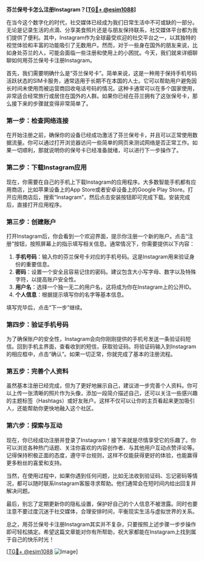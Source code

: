 **芬兰保号卡怎么注册Instagram？[[TG💪+ @esim1088](https://t.me/s/esim1088)]**

在当今这个数字化的时代，社交媒体已经成为我们日常生活中不可或缺的一部分。无论是记录生活的点滴、分享美食照片还是与朋友保持联系，社交媒体平台都为我们提供了便利。其中，Instagram作为全球最受欢迎的社交平台之一，以其独特的视觉体验和丰富的功能吸引了无数用户。然而，对于一些身在国外的朋友来说，比如身处芬兰的人，可能会面临一些注册和使用上的小困扰。今天，我们就来详细聊聊如何用芬兰保号卡注册Instagram。

首先，我们需要明确什么是“芬兰保号卡”。简单来说，这是一种用于保持手机号码活跃状态的SIM卡服务，通常适用于长期不在本国的人士。它可以帮助用户避免因长时间未使用而被运营商回收电话号码的情况。这种卡通常可以在多个国家使用，非常适合经常旅行或居住在国外的人群。如果你已经在芬兰拥有了这张保号卡，那么接下来的步骤就变得非常简单了。

### 第一步：检查网络连接

在开始注册之前，确保你的设备已经成功激活了芬兰保号卡，并且可以正常使用数据流量。你可以通过打开浏览器访问一些简单的网页来测试网络是否正常工作。如果一切顺利，那就说明你的保号卡已经准备就绪，可以进行下一步操作了。

### 第二步：下载Instagram应用

现在，你需要在自己的手机上下载Instagram的应用程序。大多数智能手机都有应用商店，比如苹果设备上的App Store或者安卓设备上的Google Play Store。打开应用商店后，搜索“Instagram”，然后点击安装按钮即可完成下载。安装完成后，直接打开应用程序。

### 第三步：创建账户

打开Instagram后，你会看到一个欢迎界面，提示你注册一个新的账户。点击“注册”按钮，按照屏幕上的指示填写相关信息。通常情况下，你需要提供以下内容：

1. **手机号码**：输入你的芬兰保号卡对应的手机号码。这是Instagram用来验证身份的重要信息。
2. **密码**：设置一个安全且容易记住的密码。建议包含大小写字母、数字以及特殊字符，以提高账户安全性。
3. **用户名**：选择一个独一无二的用户名，这将成为你在Instagram上的公开ID。
4. **个人信息**：根据提示填写你的名字等基本信息。

填写完毕后，点击“下一步”继续。

### 第四步：验证手机号码

为了确保账户的安全性，Instagram会向你刚刚提供的手机号发送一条验证码短信。回到手机主界面，查看收到的短信，获取验证码。将验证码输入到Instagram的相应框中，点击“确认”。如果一切正常，你就完成了基本的注册流程。

### 第五步：完善个人资料

虽然基本注册已经完成，但为了更好地展示自己，建议进一步完善个人资料。你可以上传一张清晰的照片作为头像，添加一段简介描述自己，还可以关注一些感兴趣的主题标签（Hashtags）或好友账户。这样不仅可以让你的主页看起来更加吸引人，还能帮助你更快地融入这个社区。

### 第六步：探索与互动

现在，你已经成功注册并登录了Instagram！接下来就是尽情享受它的乐趣了。你可以浏览各种热门话题、关注你喜欢的内容创作者、与其他用户互动点赞评论等。记得保持积极正面的态度，遵守平台规则，这样不仅能获得更好的体验，也能赢得更多粉丝的喜爱和支持。

当然，在使用过程中，如果你遇到任何问题，比如无法收到验证码、忘记密码等情况，都可以随时联系Instagram客服寻求帮助。他们通常会在短时间内给出回复并解决问题。

最后，别忘了定期更新你的隐私设置，保护好自己的个人信息不被泄露。同时也要注意不要过度沉迷于社交媒体，合理安排时间，平衡现实生活与虚拟世界的关系。

总之，用芬兰保号卡注册Instagram其实并不复杂，只要按照上述步骤一步步操作即可轻松搞定。希望这篇文章能对你有所帮助，祝大家都能在Instagram上找到属于自己的快乐时光！

[[TG💪+ @esim1088](https://t.me/s/esim1088) ![Image](https://i.postimg.cc/4NQfJmqS/Snipaste-2025-05-13-00-14-12.png)]